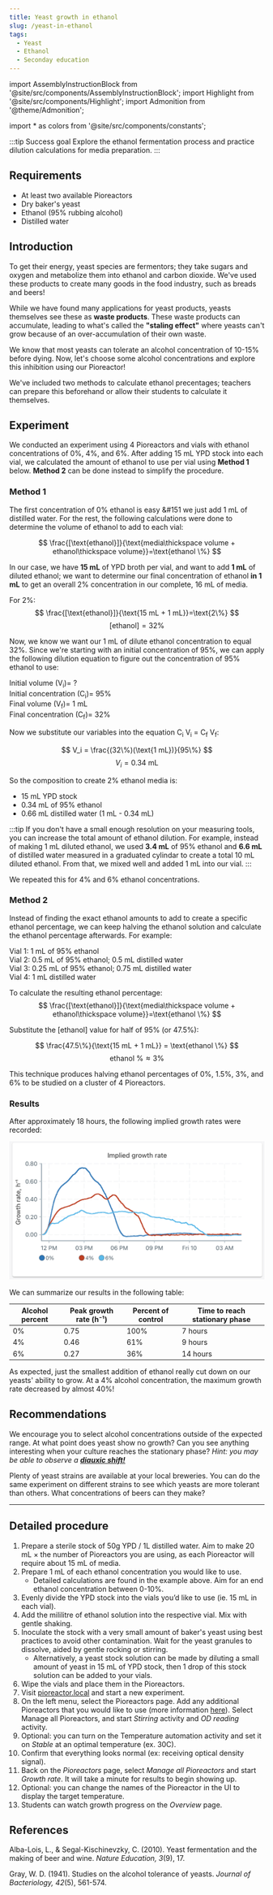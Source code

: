 ```yaml
---
title: Yeast growth in ethanol
slug: /yeast-in-ethanol
tags: 
  - Yeast
  - Ethanol
  - Seconday education
---
```


import AssemblyInstructionBlock from '@site/src/components/AssemblyInstructionBlock';
import Highlight from '@site/src/components/Highlight';
import Admonition from '@theme/Admonition';

import * as colors from '@site/src/components/constants';

:::tip Success goal 
Explore the ethanol fermentation process and practice dilution calculations for media preparation. 
:::

## Requirements 

*   At least two available Pioreactors
*   Dry baker's yeast
*	Ethanol (95% rubbing alcohol) 
*	Distilled water 

## Introduction

To get their energy, yeast species are fermentors; they take sugars and oxygen and metabolize them into ethanol and carbon dioxide. We've used these products to create many goods in the food industry, such as breads and beers!

While we have found many applications for yeast products, yeasts themselves see these as **waste products**. These waste products can accumulate, leading to what's called the **"staling effect"** where yeasts can't grow because of an over-accumulation of their own waste. 

We know that most yeasts can tolerate an alcohol concentration of 10-15% before dying. Now, let's choose some alcohol concentrations and explore this inhibition using our Pioreactor! 

We've included two methods to calculate ethanol precentages; teachers can prepare this beforehand or allow their students to calculate it themselves.

## Experiment

We conducted an experiment using 4 Pioreactors and vials with ethanol concentrations of 0%, 4%, and 6%. After adding 15 mL YPD stock into each vial, we calculated the amount of ethanol to use per vial using **Method 1** below. **Method 2** can be done instead to simplify the procedure. 

### Method 1

The first concentration of 0% ethanol is easy &#151 we just add 1 mL of distilled water. For the rest, the following calculations were done to determine the volume of ethanol to add to each vial: 

$$
\frac{[\text{ethanol}]}{\text{media\thickspace volume + ethanol\thickspace volume}}=\text{ethanol \%}
$$ 

In our case, we have **15 mL** of YPD broth per vial, and want to add **1 mL** of diluted ethanol; we want to determine our final concentration of ethanol **in 1 mL** to get an overall 2% concentration in our complete, 16 mL of media. 

For 2%: 
$$
\frac{[\text{ethanol}]}{\text{15 mL + 1 mL}}=\text{2\%}
$$
$$
[\text{ethanol}]=32\%
$$

Now, we know we want our 1 mL of dilute ethanol concentration to equal 32%. Since we're starting with an initial concentration of 95%, we can apply the following dilution equation to figure out the concentration of 95% ethanol to use: 
  
Initial volume (V<sub>i</sub>)= ?  
Initial concentration (C<sub>i</sub>)= 95%  
Final volume (V<sub>f</sub>)= 1 mL  
Final concentration (C<sub>f</sub>)= 32%  

Now we substitute our variables into the equation C<sub>i</sub> V<sub>i</sub> = C<sub>f</sub> V<sub>f</sub>:

$$
V_i = \frac{(32\%)(\text{1 mL})}{95\%}
$$ 
$$
V_i = \text{0.34 mL} 
$$

So the composition to create 2% ethanol media is: 
*	15 mL YPD stock 
*	0.34 mL of 95% ethanol 
*	0.66 mL distilled water (1 mL - 0.34 mL)

:::tip
If you don't have a small enough resolution on your measuring tools, you can increase the total amount of ethanol dilution. For example, instead of making 1 mL diluted ethanol, we used **3.4 mL** of 95% ethanol and **6.6 mL** of distilled water measured in a graduated cylindar to create a total 10 mL diluted ethanol. From that, we mixed well and added 1 mL into our vial.
:::

We repeated this for 4% and 6% ethanol concentrations. 

### Method 2

Instead of finding the exact ethanol amounts to add to create a specific ethanol percentage, we can keep halving the ethanol solution and calculate the ethanol percentage afterwards. For example:

Vial 1: 1 mL of 95% ethanol  
Vial 2: 0.5 mL of 95% ethanol; 0.5 mL distilled water  
Vial 3: 0.25 mL of 95% ethanol; 0.75 mL distilled water  
Vial 4: 1 mL distilled water  

To calculate the resulting ethanol percentage: 
$$
\frac{[\text{ethanol}]}{\text{media\thickspace volume + ethanol\thickspace volume}}=\text{ethanol \%}
$$ 

Substitute the [ethanol] value for half of 95% (or 47.5%):

$$
\frac{47.5\%}{\text{15 mL + 1 mL}} = \text{ethanol \%}
$$
$$
\text{ethanol \%} \approx 3\%
$$

This technique produces halving ethanol percentages of 0%, 1.5%, 3%, and 6% to be studied on a cluster of 4 Pioreactors. 

### Results 

After approximately 18 hours, the following implied growth rates were recorded:

![](/img/experiments/ethanol_gr.png)

We can summarize our results in the following table: 

|Alcohol percent|Peak growth rate (h⁻¹)|Percent of control|Time to reach stationary phase|
|--------------|---------------|------|--------------------|
|0%|0.75|100%|7 hours|
|4%|0.46|61%|9 hours|
|6%|0.27|36%|14 hours|

As expected, just the smallest addition of ethanol really cut down on our yeasts' ability to grow. At a 4% alcohol concentration, the maximum growth rate decreased by almost 40%!

## Recommendations 

We encourage you to select alcohol concentrations outside of the expected range. At what point does yeast show no growth? Can you see anything interesting when your culture reaches the stationary phase? _Hint: you may be able to observe a **[diauxic shift!](https://pioreactor.com/blogs/pioreactor-blog/yeast-have-two-growth-spurts)**_

Plenty of yeast strains are available at your local breweries. You can do the same experiment on different strains to see which yeasts are more tolerant than others. What concentrations of beers can they make? 

-----

## Detailed procedure 

1. Prepare a sterile stock of 50g YPD / 1L distilled water. Aim to make 20 mL × the number of Pioreactors you are using, as each Pioreactor will require about 15 mL of media.
2. Prepare 1 mL of each ethanol concentration you would like to use.  
   * Detailed calculations are found in the example above. Aim for an end ethanol concentration between 0-10%. 
3. Evenly divide the YPD stock into the vials you’d like to use (ie. 15 mL in each vial). 
4. Add the mililitre of ethanol solution into the respective vial. Mix with gentle shaking. 
5. Inoculate the stock with a very small amount of baker's yeast using best practices to avoid other contamination. Wait for the yeast granules to dissolve, aided by gentle rocking or stirring.
   * Alternatively, a yeast stock solution can be made by diluting a small amount of yeast in 15 mL of YPD stock, then 1 drop of this stock solution can be added to your vials.
6. Wipe the vials and place them in the Pioreactors. 
7. Visit [pioreactor.local](http://pioreactor.local) and start a new experiment.
8. On the left menu, select the Pioreactors page. Add any additional Pioreactors that you would like to use (more information [here](/user-guide/create-cluster)). Select Manage all Pioreactors, and start _Stirring_ activity and _OD reading_ activity.
9. Optional: you can turn on the Temperature automation activity and set it on _Stable_ at an optimal temperature (ex. 30C). 
10. Confirm that everything looks normal (ex: receiving optical density signal).
11.	Back on the _Pioreactors_ page, select _Manage all Pioreactors_ and start _Growth rate_. It will take a minute for results to begin showing up. 
12. Optional: you can change the names of the Pioreactor in the UI to display the target temperature.
13. Students can watch growth progress on the _Overview_ page.

## References

Alba-Lois, L., & Segal-Kischinevzky, C. (2010). Yeast fermentation and the making of beer and wine. _Nature Education, 3_(9), 17.

Gray, W. D. (1941). Studies on the alcohol tolerance of yeasts. _Journal of Bacteriology, 42_(5), 561-574. 